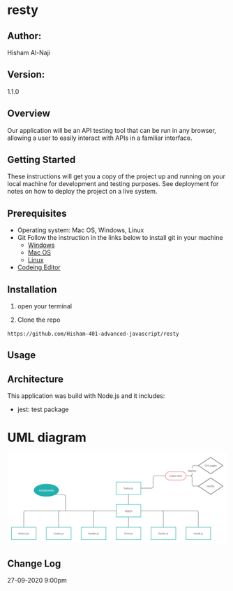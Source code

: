 # resty

## Author: 
Hisham Al-Naji

## Version: 
1.1.0 

## Overview
Our application will be an API testing tool that can be run in any browser, allowing a user to easily interact with APIs in a familiar interface.


## Getting Started

These instructions will get you a copy of the project up and running on your local machine for development and testing purposes. See deployment for notes on how to deploy the project on a live system.

## Prerequisites

- Operating system: Mac OS, Windows, Linux
- Git
  Follow the instruction in the links below to install git in your machine
  - [Windows](https://git-scm.com/download/win)
  - [Mac OS](https://git-scm.com/download/mac)
  - [Linux](https://git-scm.com/download/linux)
- [Codeing Editor](https://www.wpbeginner.com/showcase/12-best-code-editors-for-mac-and-windows-for-editing-wordpress-files/)

## Installation

1. open your terminal

2. Clone the repo

`https://github.com/Hisham-401-advanced-javascript/resty`

## Usage


## Architecture

This application was build with Node.js and it includes:
- jest: test package

# UML diagram
![image](./assets/UML-class28.jpg)

## Change Log
27-09-2020 9:00pm 